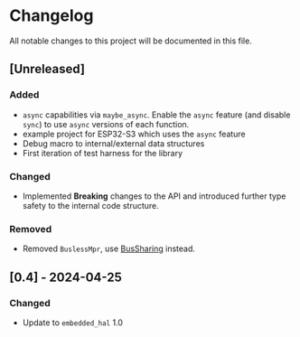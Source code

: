 # Changelog

All notable changes to this project will be documented in this file.

## [Unreleased]

### Added

- `async` capabilities via `maybe_async`. Enable the `async` feature (and disable `sync`) to use `async` versions of each function.
- example project for ESP32-S3 which uses the `async` feature
- Debug macro to internal/external data structures
- First iteration of test harness for the library


### Changed

- Implemented **Breaking** changes to the API and introduced further type safety to the internal code structure.

### Removed

- Removed `BuslessMpr`, use [BusSharing](https://docs.rs/embedded-hal/latest/embedded_hal/i2c/index.html#bus-sharing) instead.

## [0.4] - 2024-04-25

### Changed

- Update to `embedded_hal` 1.0
